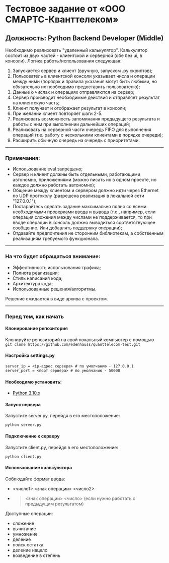 # Тестовое задание от «ООО СМАРТС-Кванттелеком»
## Должность: Python Backend Developer (Middle)

Необходимо реализовать "удаленный калькулятор". Калькулятор состоит из двух частей - клиентской и серверной (обе без ui, в консоли). Логика работы/использования следующая:
1.	Запускается сервер и клиент (вручную, запуском .py скриптов);
2.	Пользователь в клиентской консоли указывает числа и операции между ними (порядок и правила указания могут быть любыми, но обязательно их необходимо предоставить пользователю);
3.	Данные о числах и операциях отправляются на сервер;
4.	Сервер производит необходимые действия и отправляет результат на клиентскую часть;
5.	Клиент получает и отображает результат в консоли;
6.	При желании клиент повторяет шаги 2-5.
7.	Реализовать возможность запоминания предыдущего результата и работы с ним при выполнении дальнейших операций;
8.	Реализовать на серверной части очередь FIFO для выполнения операций (т.е. работу с несколькими клиентами в порядке очереди);
9.	Расширить обычную очередь на очередь с приоритетами.

---

### Примечания:
*	Использование eval запрещено;
*	Сервер и клиент должны быть отдельными, работающими автономно, приложениями (можно писать их в одном проекте, но каждое должно работать автономно);
*	Общение между клиентом и сервером должно идти через Ethernet по UDP протоколу (разрешена реализация в локальной сети "127.0.0.1");
*	Постарайтесь сделать задание максимально полно со всеми необходимыми проверками ввода и вывода (т.е., например, если операция сложения между числами не поддерживается, то при вводе операции в консоль должно выводиться соответствующее сообщение. Или добавлять поддержку операции);
*	Отдавайте предпочтения не сторонним библиотекам, а собственным реализациям требуемого функционала.

---

### На что будет обращаться внимание:
*	Эффективность использования трафика;
*	Полнота реализации;
*	Стиль написания кода;
*	Архитектура кода;
*	Использованные решения/алгоритмы.

Решение ожидается в виде архива с проектом.

---

### Перед тем, как начать

#### Клонирование репозитория

Клонируйте репозиторий на свой локальный компьютер с помощью  
`git clone https://github.com/edenhauss/quanttelecom-test.git`

#### Настройка settings.py

```
server_ip = <ip-адрес сервера> # по умолчанию - 127.0.0.1
server_port = <порт сервера> # по умолчанию - 50000
```

#### Необходимо установить:

* [Python 3.10.x](https://www.python.org/downloads/release/python-3100/)

#### Запуск сервера

Запустите server.py, перейдя в его местоположение:
```
python server.py
```

#### Подключение к серверу

Запустите client.py, перейдя в его местоположение:
```
python client.py
```

#### Использование калькулятора

Соблюдайте формат ввода:

* <число1> <знак операции> <число2>
* > <знак операции> <число> (если нужно работать с предыдущим результатом)

Доступные операции:

* сложение
* вычитание
* умножение
* деление
* поиск остатка
* деление нацело
* возведение в степень